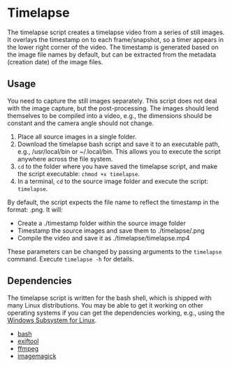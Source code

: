 # Timelapse

The timelapse script creates a timelapse video from a series of still images. It overlays the timestamp on to each frame/snapshot, so a timer appears in the lower right corner of the video. The timestamp is generated based on the image file names by default, but can be extracted from the metadata (creation date) of the image files.

## Usage

You need to capture the still images separately. This script does not deal with the image capture, but the post-processing. The images should lend themselves to be compiled into a video, e.g., the dimensions should be constant and the camera angle should not change.

1. Place all source images in a single folder.
2. Download the timelapse bash script and save it to an executable path, e.g., /usr/local/bin or ~/.local/bin. This allows you to execute the script anywhere across the file system.
3. `cd` to the folder where you have saved the timelapse script, and make the script executable: `chmod +x timelapse`.
4. In a terminal, `cd` to the source image folder and execute the script: `timelapse`.

By default, the script expects the file name to reflect the timestamp in the format: <yyyymmddHHMMSS>.png. It will:
- Create a ./timestamp folder within the source image folder
- Timestamp the source images and save them to ./timelapse/<yyyymmddHHMMSS>.png
- Compile the video and save it as ./timelapse/timelapse.mp4 

These parameters can be changed by passing arguments to the `timelapse` command. Execute `timelapse -h` for details.


## Dependencies

The timelapse script is written for the bash shell, which is shipped with many Linux distributions. You may be able to get it working on other operating systems if you can get the dependencies working, e.g., using the [Windows Subsystem for Linux](https://learn.microsoft.com/en-us/windows/wsl/).

- [bash](https://www.gnu.org/software/bash)
- [exiftool](https://exiftool.org)
- [ffmpeg](https://ffmpeg.org)
- [imagemagick](https://imagemagick.org)
